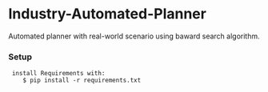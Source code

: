 # Industry-Automated-Planner

Automated planner with real-world scenario using baward search algorithm.
  
### Setup
           
     install Requirements with:
        $ pip install -r requirements.txt
